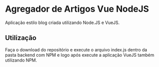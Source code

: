 # Agregador de Artigos Vue NodeJS

Aplicação estilo blog criada utilizando Node.JS e VueJS.

## Utilização

Faça o download do repositório e execute o arquivo index.js dentro da pasta backend com NPM e logo após execute a aplicação VueJS também utilizando NPM.
